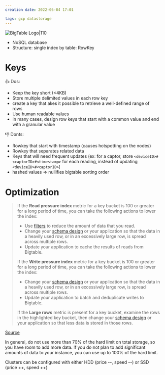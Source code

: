 ```yaml
---
creation date: 2022-05-04 17:01

tags: gcp datastorage
---
```


![BigTable Logo|110](https://www.logiciels.pro/wp-content/uploads/2021/05/google-cloud-bigtable-avis-prix-alternatives-logiciel.webp)

- NoSQL database
- Structure: single index by table: RowKey

# Keys

👍 Dos:

- Keep the key short (<4KB)
- Store multiple delimited values in each row key
- create a key that akes it possible to retrieve a well-defined range of rows
- Use human readable values
- In many cases, design row keys that start with a common value and end with a granular value

👎 Donts:

- Rowkey that start with timestamp (causes hotspotting on the nodes)
- Rowkey that separates related data
- Keys that will need frequent updates (ex: for a captor, store `<deviceID>#<captorID>#<timestamp>` for each reading, instead of updating `<deviceID>#<captorID>`)
- hashed values => nullifies bigtable sorting order

# Optimization

> If the **Read pressure index** metric for a key bucket is 100 or greater for a long period of time, you can take the following actions to lower the index:
>
> -   Use [filters](https://cloud.google.com/bigtable/docs/filters) to reduce the amount of data that you read.
> -   Change your [schema design](https://cloud.google.com/bigtable/docs/schema-design) or your application so that the data in a heavily used row, or in an excessively large row, is spread across multiple rows.
> -   Update your application to cache the results of reads from Bigtable.
>
> If the **Write pressure index** metric for a key bucket is 100 or greater for a long period of time, you can take the following actions to lower the index:
>
> -   Change your [schema design](https://cloud.google.com/bigtable/docs/schema-design) or your application so that the data in a heavily used row, or in an excessively large row, is spread across multiple rows.
> -   Update your application to batch and deduplicate writes to Bigtable.
>
> If the **Large rows** metric is present for a key bucket, examine the rows in the highlighted key bucket, then change your [schema design](https://cloud.google.com/bigtable/docs/schema-design) or your application so that less data is stored in those rows.

[Source](https://cloud.google.com/bigtable/docs/keyvis-getting-started)

In general, do not use more than 70% of the hard limit on total storage, so you have room to add more data. If you do not plan to add significant amounts of data to your instance, you can use up to 100% of the hard limit.

Clusters can be configured with either HDD (price --, speed --) or SSD (price ++, speed ++)
